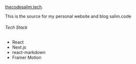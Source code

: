 [thecodesalim.tech](https://salim.code/).

This is the source for my personal website and blog salim.code 

###### Tech Stack

- React
- Next.js
- react-markdown 
- Framer Motion

